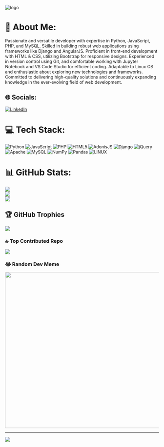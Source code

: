![logo](https://www.bu.edu/hic/files/2021/04/ai-top-banner.jpeg)
# 💫 About Me:
Passionate and versatile developer with expertise in Python, JavaScript, PHP, and MySQL. Skilled in building robust web applications using frameworks like Django and AngularJS. Proficient in front-end development with HTML & CSS, utilizing Bootstrap for responsive designs. Experienced in version control using Git, and comfortable working with Jupyter Notebook and VS Code Studio for efficient coding. Adaptable to Linux OS and enthusiastic about exploring new technologies and frameworks. Committed to delivering high-quality solutions and continuously expanding knowledge in the ever-evolving field of web development.


## 🌐 Socials:
[![LinkedIn](https://img.shields.io/badge/LinkedIn-%230077B5.svg?logo=linkedin&logoColor=white)](https://linkedin.com/in/pappu-alawa) 

# 💻 Tech Stack:
![Python](https://img.shields.io/badge/python-3670A0?style=for-the-badge&logo=python&logoColor=ffdd54) ![JavaScript](https://img.shields.io/badge/javascript-%23323330.svg?style=for-the-badge&logo=javascript&logoColor=%23F7DF1E) ![PHP](https://img.shields.io/badge/php-%23777BB4.svg?style=for-the-badge&logo=php&logoColor=white) ![HTML5](https://img.shields.io/badge/html5-%23E34F26.svg?style=for-the-badge&logo=html5&logoColor=white) ![AdonisJS](https://img.shields.io/badge/adonisjs-%23220052.svg?style=for-the-badge&logo=adonisjs&logoColor=white) ![Django](https://img.shields.io/badge/django-%23092E20.svg?style=for-the-badge&logo=django&logoColor=white) ![jQuery](https://img.shields.io/badge/jquery-%230769AD.svg?style=for-the-badge&logo=jquery&logoColor=white) ![Apache](https://img.shields.io/badge/apache-%23D42029.svg?style=for-the-badge&logo=apache&logoColor=white) ![MySQL](https://img.shields.io/badge/mysql-%2300f.svg?style=for-the-badge&logo=mysql&logoColor=white) ![NumPy](https://img.shields.io/badge/numpy-%23013243.svg?style=for-the-badge&logo=numpy&logoColor=white) ![Pandas](https://img.shields.io/badge/pandas-%23150458.svg?style=for-the-badge&logo=pandas&logoColor=white) ![LINUX](https://img.shields.io/badge/Linux-FCC624?style=for-the-badge&logo=linux&logoColor=black)
# 📊 GitHub Stats:
![](https://github-readme-stats.vercel.app/api?username=Anshualawa&theme=dark&hide_border=false&include_all_commits=false&count_private=false)<br/>
![](https://github-readme-streak-stats.herokuapp.com/?user=Anshualawa&theme=dark&hide_border=false)<br/>
![](https://github-readme-stats.vercel.app/api/top-langs/?username=Anshualawa&theme=dark&hide_border=false&include_all_commits=false&count_private=false&layout=compact)

## 🏆 GitHub Trophies
![](https://github-profile-trophy.vercel.app/?username=Anshualawa&theme=tokyonight&no-frame=false&no-bg=false&margin-w=4)

### 🔝 Top Contributed Repo
![](https://github-contributor-stats.vercel.app/api?username=Anshualawa&limit=5&theme=dark&combine_all_yearly_contributions=true)

### 😂 Random Dev Meme
<img src="[https://rm.up.railway.app/](https://tenor.com/brXT6.gif)" width="512px"/>

---
[![](https://visitcount.itsvg.in/api?id=Anshualawa&icon=0&color=0)](https://visitcount.itsvg.in)

<!-- Proudly created with GPRM ( https://gprm.itsvg.in ) -->
